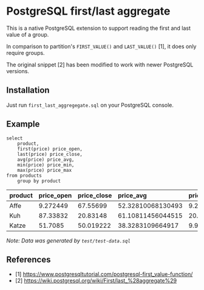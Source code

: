 # PostgreSQL first/last aggregate

This is a native PostgreSQL extension to support reading the first and last value of a group.

In comparison to partition's `FIRST_VALUE()` and `LAST_VALUE()` [1], it does only require groups.

The original snippet [2] has been modified to work with newer PostgreSQL versions.

## Installation

Just run `first_last_aggregegate.sql` on your PostgreSQL console.

## Example
```shell
select
    product,
    first(price) price_open,
    last(price) price_close,
    avg(price) price_avg,
    min(price) price_min,
    max(price) price_max
from products
    group by product
```

| product | price\_open | price\_close | price\_avg | price\_min | price\_max |
| :--- | :--- | :--- | :--- | :--- | :--- |
| Affe | 9.272449 | 67.55699 | 52.32810068130493 | 9.272449 | 83.53931 |
| Kuh | 87.33832 | 20.83148 | 61.10811456044515 | 20.83148 | 97.54616 |
| Katze | 51.7085 | 50.019222 | 38.3283109664917 | 9.954079 | 51.7085 |

*Note: Data was generated by `test/test-data.sql`* 

## References

- [1] https://www.postgresqltutorial.com/postgresql-first_value-function/
- [2] https://wiki.postgresql.org/wiki/First/last_%28aggregate%29 
